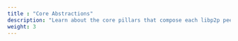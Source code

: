 ```yaml
---
title : "Core Abstractions"
description: "Learn about the core pillars that compose each libp2p peer and a libp2p network."
weight: 3
---
```

